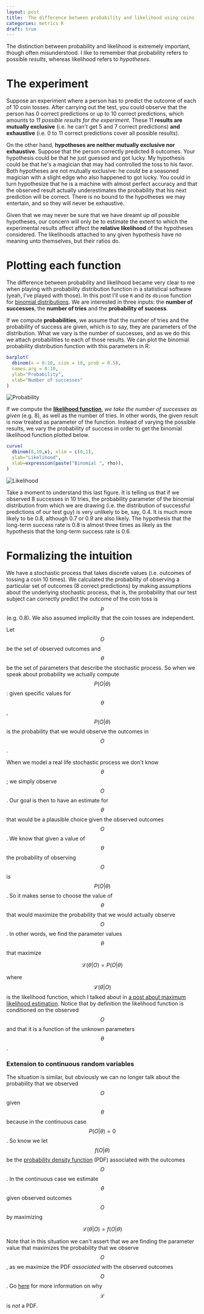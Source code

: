 ```yaml
---
layout: post
title:  The difference between probability and likelihood using coins
categories: metrics R
draft: true
---
```


The distinction between probability and likelihood is extremely important, though often misunderstood. I like to remember that probability refers to possible *results*, whereas likelihood refers to *hypotheses*.

<!--more-->

# The experiment

Suppose an experiment where a person has to predict the outcome of each of 10 coin tosses. After carrying out the test, you could observe that the person has 0 correct predictions or up to 10 correct predictions, which amounts to *11 possible results for the experiment*. These 11 **results are mutually exclusive** (i.e. he can't get 5 and 7 correct predictions) **and exhaustive** (i.e. 0 to 11 correct predictions cover all possible results).

On the other hand, **hypotheses are neither mutually exclusive nor exhaustive**. Suppose that the person correctly predicted 8 outcomes. Your hypothesis could be that he just guessed and got lucky. My hypothesis could be that he's a magician that may had controlled the toss to his favor. Both hypotheses are not mutually exclusive: he *could* be a seasoned magician with a slight edge who also happened to got lucky. You could in turn hypothesize that he is a machine with almost perfect accuracy and that the observed result actually  underestimates the probability that his next prediction will be correct. There is no bound to the hypotheses we may entertain, and so they will never be exhaustive.

Given that we may never be sure that we have dreamt up *all* possible hypotheses, our concern will only be to estimate the extent to which the experimental results affect affect the **relative likelihood** of the hypotheses considered. The likelihoods attached to any given hypothesis have no meaning unto themselves, but their ratios do.

# Plotting each function

The difference between probability and likelihood became very clear to me when playing with probability distribution function in a statistical software (yeah, I've played with those). In this post I'll use `R` and its `dbinom` function for [binomial distributions](https://en.wikipedia.org/wiki/Binomial_distribution). We are interested in three inputs: the **number of successes**, the **number of tries** and the **probability of success**.

If we compute **probabilities**, we assume that the number of tries and the probability of success are given, which is to say, they are parameters of the distribution. What we vary is the number of successes, and as we do this we attach probabilities to each of those results. We can plot the binomial probability distribution function with this parameters in R:

```R
barplot(
  dbinom(x = 0:10, size = 10, prob = 0.5),
  names.arg = 0:10,
  ylab="Probability",
  xlab="Number of successes"
)
```

![Probability](/files/prob_10success.png "Binomial probability distribution function with p=0.5 and 10 tries")

If we compute the **[likelihood function](https://en.wikipedia.org/wiki/Likelihood_function)**, *we take the number of successes as given* (e.g. 8), as well as the number of tries. In other words, the given result is now treated as parameter of the function. Instead of varying the possible results, we vary the probability of success in order to get the binomial likelihood function plotted below.

```R
curve(
  dbinom(8,10,x), xlim = c(0,1),
  ylab="Likelihood",
  xlab=expression(paste("Binomial ", rho)),
)
```

![Likelihood](/files/likelihood_8_10_sucess.png "Binomial likelihood function given 8 successes in 10 tries")

Take a moment to understand this last figure. It is telling us that if we observed 8 successes in 10 tries, the probability parameter of the binomial distribution from which we are drawing (i.e. the distribution of successful predictions of our test guy) is very unlikely to be, say, 0.4. It is much more likely to be 0.8, although 0.7 or 0.9 are also likely. The hypothesis that the long-term success rate is 0.8 is almost three times as likely as the hypothesis that the long-term success rate is 0.6.

# Formalizing the intuition

We have a stochastic process that takes discrete values (i.e. outcomes of tossing a coin 10 times). We calculated the probability of observing a particular set of outcomes (8 correct predictions) by making assumptions about the underlying stochastic process, that is, the probability that our test subject can correctly predict the outcome of the coin toss is $$p$$ (e.g. 0.8). We also assumed implicitly that the coin tosses are independent.

Let $$O$$ be the set of observed outcomes and $$\theta$$ be the set of parameters that describe the stochastic process. So when we speak about probability we actually compute $$P(O \vert \theta)$$: given specific values for $$\theta$$, $$P(O \vert \theta)$$ is the probability that we would observe the outcomes in $$O$$.

When we model a real life stochastic process we don't know $$\theta$$; we simply observe $$O$$. Our goal is then to have an estimate for $$\theta$$ that would be a plausible choice given the observed outcomes $$O$$. We know that given a value of $$\theta$$ the probability of observing $$O$$ is $$P(O \vert \theta)$$. So it makes sense to choose the value of $$\theta$$ that would maximize the probability that we would actually observe $$O$$. In other words, we find the parameter values $$\theta$$ that maximize

$$ \mathcal{L}(\theta \vert O) = P(O \vert \theta) $$

where $$\mathcal{L}(\theta \vert O)$$ is the likelihood function, which I talked about in [a post about maximum likelihood estimation](/posts/mle-notes). Notice that by definition the likelihood function is conditioned on the observed $$O$$ and that it is a function of the unknown parameters $$\theta$$.

### Extension to continuous random variables

The situation is similar, but obviously we can no longer talk about the probability that we observed $$O$$ given $$\theta$$ because in the continuous case $$P(O \vert \theta) = 0$$. So know we let $$f(O \vert \theta)$$ be the [probability density function](https://en.wikipedia.org/wiki/Probability_density_function) (PDF) associated with the outcomes $$O$$. In the continuous case we estimate $$\theta$$ given observed outcomes $$O$$ by maximizing

$$\mathcal{L}(\theta \vert O) = f(O \vert \theta)$$

Note that in this situation we can't assert that we are finding the parameter value that maximizes the probability that we observe $$O$$, as we maximize the PDF *associated* with the observed outcomes $$O$$. Go [here](http://stats.stackexchange.com/questions/31238/what-is-the-reason-that-a-likelihood-function-is-not-a-pdf) for more information on why $$\mathcal{L}$$ is *not* a PDF.
